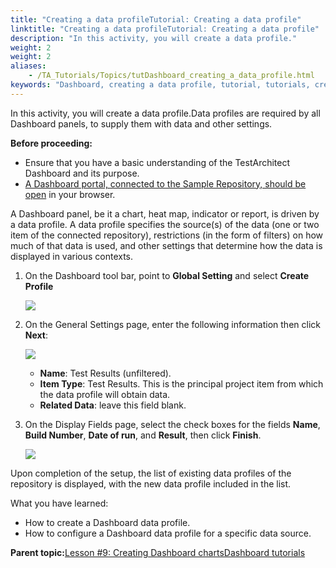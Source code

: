 ```yaml
--- 
title: "Creating a data profileTutorial: Creating a data profile"
linktitle: "Creating a data profileTutorial: Creating a data profile"
description: "In this activity, you will create a data profile."
weight: 2
weight: 2
aliases: 
    - /TA_Tutorials/Topics/tutDashboard_creating_a_data_profile.html
keywords: "Dashboard, creating a data profile, tutorial, tutorials, creating a data profile"
---
```


In this activity, you will create a data profile.Data profiles are required by all Dashboard panels, to supply them with data and other settings.

**Before proceeding:**

-   Ensure that you have a basic understanding of the TestArchitect Dashboard and its purpose.
-   [A Dashboard portal, connected to the Sample Repository, should be open](/TA_Tutorials/Topics/tutDashboard_launching_Dashboard.html) in your browser.

A Dashboard panel, be it a chart, heat map, indicator or report, is driven by a data profile. A data profile specifies the source\(s\) of the data \(one or two item of the connected repository\), restrictions \(in the form of filters\) on how much of that data is used, and other settings that determine how the data is displayed in various contexts.

1.  On the Dashboard tool bar, point to **Global Setting** and select **Create Profile**

    ![](/images/TA_Help/Images/Dashboard_create_profile.png)

2.  On the General Settings page, enter the following information then click **Next**:

    ![](/images/TA_Tutorials/Images/Profile.Results_unfiltered.png)

    -   **Name**: Test Results \(unfiltered\).
    -   **Item Type**: Test Results. This is the principal project item from which the data profile will obtain data.
    -   **Related Data**: leave this field blank.
3.  On the Display Fields page, select the check boxes for the fields **Name**, **Build Number**, **Date of run**, and **Result**, then click **Finish**.

    ![](/images/TA_Tutorials/Images/Profile.Display_Fields_Results.png)


Upon completion of the setup, the list of existing data profiles of the repository is displayed, with the new data profile included in the list.

What you have learned:

-   How to create a Dashboard data profile.
-   How to configure a Dashboard data profile for a specific data source.




**Parent topic:**[Lesson \#9: Creating Dashboard chartsDashboard tutorials](/TA_Help/Topics/Dashboard_tutorials.html)



